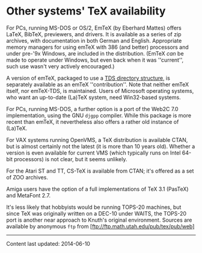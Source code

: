 # Other systems' TeX availability

For PCs, running MS-DOS or OS/2, EmTeX (by Eberhard
Mattes) offers LaTeX, BibTeX, previewers, and drivers.  It is
available as a series of zip archives, with documentation in both
German and English.  Appropriate memory managers for using emTeX
with 386 (and better) processors and under pre-'9x Windows, are
included in the distribution.  (EmTeX _can_ be made to operate
under Windows, but even back when it was ''current'', such use wasn't
very actively encouraged.)

A version of emTeX, packaged to use a 
[TDS directory structure](./FAQ-tds.html), is separately available as an
emTeX ''contribution''.  Note that neither emTeX itself, nor
emTeX-TDS, is maintained.  Users of Microsoft operating
systems, who want an up-to-date (La)TeX system, need Win32-based
systems.

For PCs, running MS-DOS, a further option is a port of the
Web2C&nbsp;7.0 implementation, using the GNU `djgpp`
compiler.  While this package is more recent than emTeX, it
nevertheless also offers a rather old instance of (La)TeX.

For VAX systems running OpenVMS, a TeX distribution
is available CTAN, but is almost certainly not the latest (it
is more than 10 years old).  Whether a version is even available for
current VMS (which typically runs on Intel 64-bit processors)
is not clear, but it seems unlikely.

For the Atari ST and TT, CS-TeX is available
from CTAN; it's offered as a set of ZOO archives.

Amiga users have the option of a full implementations of TeX 3.1
(PasTeX) and MetaFont 2.7.

It's less likely that hobbyists would be running TOPS-20
machines, but since TeX was originally written on a DEC-10
under WAITS, the TOPS-20 port is another near approach
to Knuth's original environment. Sources are available by anonymous
`ftp` from [ftp://ftp.math.utah.edu/pub/tex/pub/web]


----

Content last updated: 2014-06-10
